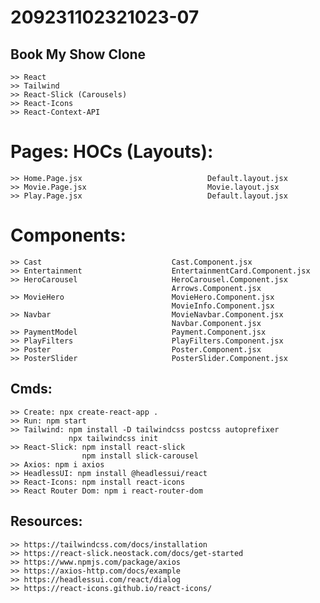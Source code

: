 # 209231102321023-07

## Book My Show Clone
    >> React
    >> Tailwind
    >> React-Slick (Carousels)
    >> React-Icons
    >> React-Context-API


#        Pages:                                 HOCs (Layouts):
    >> Home.Page.jsx                            Default.layout.jsx
    >> Movie.Page.jsx                           Movie.layout.jsx
    >> Play.Page.jsx                            Default.layout.jsx

# Components:
    >> Cast                             Cast.Component.jsx
    >> Entertainment                    EntertainmentCard.Component.jsx
    >> HeroCarousel                     HeroCarousel.Component.jsx
                                        Arrows.Component.jsx
    >> MovieHero                        MovieHero.Component.jsx
                                        MovieInfo.Component.jsx
    >> Navbar                           MovieNavbar.Component.jsx
                                        Navbar.Component.jsx
    >> PaymentModel                     Payment.Component.jsx             
    >> PlayFilters                      PlayFilters.Component.jsx
    >> Poster                           Poster.Component.jsx
    >> PosterSlider                     PosterSlider.Component.jsx
                                                                                   
## Cmds:
    >> Create: npx create-react-app .
    >> Run: npm start
    >> Tailwind: npm install -D tailwindcss postcss autoprefixer
                 npx tailwindcss init
    >> React-Slick: npm install react-slick   
                    npm install slick-carousel     
    >> Axios: npm i axios 
    >> HeadlessUI: npm install @headlessui/react
    >> React-Icons: npm install react-icons
    >> React Router Dom: npm i react-router-dom
                       





## Resources:
    >> https://tailwindcss.com/docs/installation
    >> https://react-slick.neostack.com/docs/get-started
    >> https://www.npmjs.com/package/axios
    >> https://axios-http.com/docs/example
    >> https://headlessui.com/react/dialog
    >> https://react-icons.github.io/react-icons/

